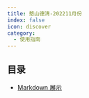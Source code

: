 ```yaml
---
title: 憨山德清-202211月份
index: false
icon: discover
category:
  - 使用指南
---
```


## 目录

- [Markdown 展示](one.md)

